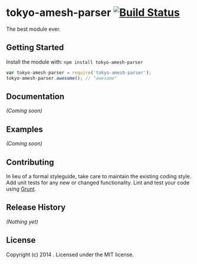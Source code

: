 # tokyo-amesh-parser [![Build Status](https://secure.travis-ci.org/sanemat/tokyo-amesh-parser.png?branch=master)](http://travis-ci.org/sanemat/tokyo-amesh-parser)

The best module ever.

## Getting Started
Install the module with: `npm install tokyo-amesh-parser`

```javascript
var tokyo-amesh-parser = require('tokyo-amesh-parser');
tokyo-amesh-parser.awesome(); // "awesome"
```

## Documentation
_(Coming soon)_

## Examples
_(Coming soon)_

## Contributing
In lieu of a formal styleguide, take care to maintain the existing coding style. Add unit tests for any new or changed functionality. Lint and test your code using [Grunt](http://gruntjs.com/).

## Release History
_(Nothing yet)_

## License
Copyright (c) 2014 . Licensed under the MIT license.
